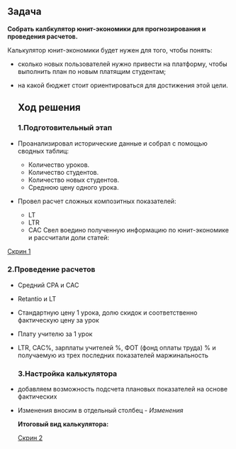 ## Задача

**Собрать калбкулятор юнит-экономики для прогнозирования и проведения расчетов.**

Калькулятор юнит-экономики будет нужен для того, чтобы понять:

- сколько новых пользователей нужно привести на платформу, чтобы выполнить план по новым платящим студентам;
- на какой бюджет стоит ориентироваться для достижения этой цели.

  ## Ход решения

  ### 1.Подготовительный этап
- Проанализировал исторические данные и собрал с помощью сводных таблиц:
  - Количество уроков.
  - Количество студентов.
  - Количество новых студентов.
  - Среднюю цену одного урока.
- Провел расчет сложных композитных показателей:
  - LT
  - LTR
  - CAC
Свел воедино полученную информацию по юнит-экономике и рассчитали доли статей:

[Скрин 1](https://github.com/RaSul-7653/-/blob/RaSul-7653-patch-1/%D0%A1%D0%BA%D1%80%D0%B8%D0%BD%201.png)
 

 
  ### 2.Проведение расчетов
- Средний СРА и САС
- Retantio и LT
- Стандартную цену 1 урока, долю скидок и соответственно фактическую цену за урок
- Плату учителю за 1 урок
- LTR, CAC%, зарплаты учителей %, ФОТ (фонд оплаты труда) % и получаемую из трех последних показателей маржинальность


  ### 3.Настройка калькулятора
- добавляем возможность подсчета плановых показателей на основе фактических
- Изменения вносим в отдельный столбец - *Изменения*

  **Итоговый вид калькулятора:**
  
  [Скрин 2](https://github.com/RaSul-7653/-/blob/RaSul-7653-patch-2/Скрин%202.png)



  
